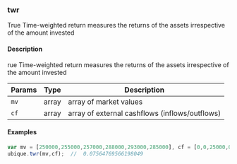 ### twr
True Time-weighted return measures the returns of the assets irrespective of the amount invested


#### Description

rue Time-weighted return measures the returns of the assets irrespective of the amount invested


|Params|Type|Description
|---------|----|-----------
|`mv` | array | array of market values
|`cf` | array | array of external cashflows (inflows/outflows)


#### Examples

```js
var mv = [250000,255000,257000,288000,293000,285000], cf = [0,0,25000,0,-10000,0];
ubique.twr(mv,cf);  //  0.07564769566198049
```

